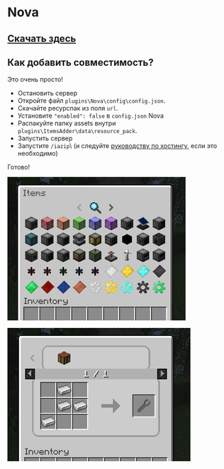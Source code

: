 # Nova

## [Скачать здесь](https://www.spigotmc.org/resources/nova-%E2%9C%A8-custom-blocks-%E2%9C%85-items-%E2%9C%85-guis-%E2%9C%85-modpack-like-fully-configurable.93648/)

## Как добавить совместимость?

Это очень просто!

* Остановить сервер
* Откройте файл `plugins\Nova\config\config.json`.
* Скачайте ресурспак из поля `url`.
* Установите `"enabled": false` в `config.json` Nova
* Распакуйте папку assets внутри `plugins\ItemsAdder\data\resource_pack`.
* Запустить сервер
* Запустите `/iazip`\ (и следуйте [руководству по хостингу](../../plugin-usage/resourcepack-hosting/), если это необходимо)

Готово!

![](<../../.gitbook/assets/immagine (121).png>)

![](<../../.gitbook/assets/immagine (122).png>)
